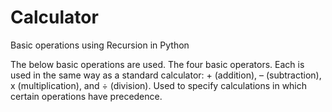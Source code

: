 # Calculator
Basic operations using Recursion in Python

The below basic operations are used.
The four basic operators. Each is used in the same way as a standard calculator: + (addition), – (subtraction), x (multiplication), and ÷ (division). Used to specify calculations in which certain operations have precedence.
